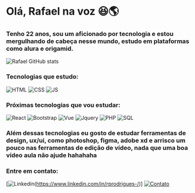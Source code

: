 # Olá, Rafael na voz 😆🌎

### Tenho 22 anos, sou um aficionado por tecnologia e estou mergulhando de cabeça nesse mundo, estudo em plataformas como alura e origamid.  

![Rafael GitHub stats](https://github-readme-stats.vercel.app/api?username=rprodriguesx&show_icons=true&theme=radical)

### Tecnologias que estudo:

![HTML](https://img.shields.io/badge/HTML-239120?style=for-the-badge&logo=html5&logoColor=white)
![CSS](https://img.shields.io/badge/CSS-239120?&style=for-the-badge&logo=css3&logoColor=white)
![JS](https://img.shields.io/badge/JavaScript-F7DF1E?style=for-the-badge&logo=javascript&logoColor=black)


### Próximas tecnologias que vou estudar:

![React](https://img.shields.io/badge/React-20232A?style=for-the-badge&logo=react&logoColor=61DAFB)
![Bootstrap](https://img.shields.io/badge/Bootstrap-563D7C?style=for-the-badge&logo=bootstrap&logoColor=white)
![Vue](https://img.shields.io/badge/Vue.js-35495E?style=for-the-badge&logo=vue.js&logoColor=4FC08D)
![Jquery](https://img.shields.io/badge/jQuery-0769AD?style=for-the-badge&logo=jquery&logoColor=white)
![PHP](https://img.shields.io/badge/PHP-777BB4?style=for-the-badge&logo=php&logoColor=whitehttps://img.shields.io/badge/PHP-777BB4?style=for-the-badge&logo=php&logoColor=white)
![SQL](https://img.shields.io/badge/MySQL-00000F?style=for-the-badge&logo=mysql&logoColor=white)



### Além dessas tecnologias eu gosto de estudar ferramentas de design, ux/ui, como photoshop, figma, adobe xd e arrisco um pouco nas ferramentas de edição de vídeo, nada que uma boa vídeo aula não ajude hahahaha

### Entre em contato:

[![Linkedin](https://img.shields.io/badge/LinkedIn-0077B5?style=for-the-badge&logo=linkedin&logoColor=white)(https://www.linkedin.com/in/rprodrigues-/)]
[![Contato](https://img.shields.io/website?label=Contato&style-the-badge&url=https://linktr.ee/rprodrigues)](https://linktr.ee/rprodrigues)


